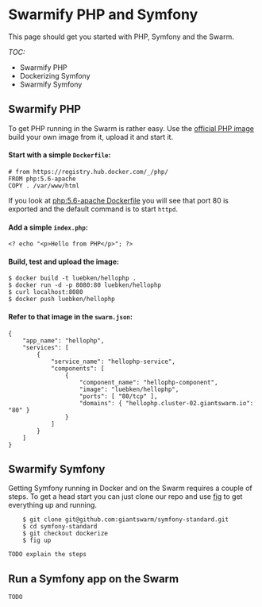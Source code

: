 # Swarmify PHP and Symfony

This page should get you started with PHP, Symfony and the Swarm. 

*TOC:*

* Swarmify PHP
* Dockerizing Symfony
* Swarmify Symfony

## Swarmify PHP 
To get PHP running in the Swarm is rather easy. Use the [official PHP image](https://registry.hub.docker.com/_/php/) build your own image from it, upload it and start it.

#### Start with a simple `Dockerfile`:

	# from https://registry.hub.docker.com/_/php/	
	FROM php:5.6-apache
	COPY . /var/www/html

If you look at [php:5.6-apache Dockerfile](https://github.com/docker-library/php/blob/e19f15271b1cbe9d3e5c9f0c552beca9579f0677/5.6/apache/Dockerfile) you will see that port 80 is exported and the default command is to start `httpd`.


#### Add a simple `index.php`:
	
	<? echo "<p>Hello from PHP</p>"; ?>

#### Build, test and upload the image:
	
	$ docker build -t luebken/hellophp .
	$ docker run -d -p 8080:80 luebken/hellophp
	$ curl localhost:8080
	$ docker push luebken/hellophp
 
#### Refer to that image in the `swarm.json`:

	{
	    "app_name": "hellophp",
	    "services": [
	        {
	            "service_name": "hellophp-service",
	            "components": [
	                {
	                    "component_name": "hellophp-component",
	                    "image": "luebken/hellophp",
						"ports": [ "80/tcp" ],
	                    "domains": { "hellophp.cluster-02.giantswarm.io": "80" }
	                }
	            ]
	        }
	    ]
	}

## Swarmify Symfony

Getting Symfony running in Docker and on the Swarm requires a couple of steps. To get a head start you can just clone our repo and use [fig](http://www.fig.sh/) to get everything up and running.

```
	$ git clone git@github.com:giantswarm/symfony-standard.git
	$ cd symfony-standard
	$ git checkout dockerize
	$ fig up
```

	TODO explain the steps

## Run a Symfony app on the Swarm
	
	TODO



